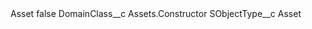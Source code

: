 <?xml version="1.0" encoding="UTF-8"?>
<CustomMetadata xmlns="http://soap.sforce.com/2006/04/metadata" xmlns:xsi="http://www.w3.org/2001/XMLSchema-instance" xmlns:xsd="http://www.w3.org/2001/XMLSchema">
    <label>Asset</label>
    <protected>false</protected>
    <values>
        <field>DomainClass__c</field>
        <value xsi:type="xsd:string">Assets.Constructor</value>
    </values>
    <values>
        <field>SObjectType__c</field>
        <value xsi:type="xsd:string">Asset</value>
    </values>
</CustomMetadata>